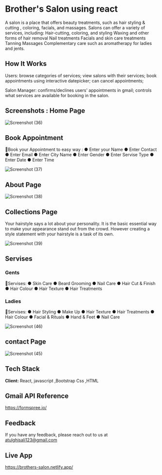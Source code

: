 # Brother's Salon using react

A salon is a place that offers beauty treatments, such as hair styling & cutting , coloring, facials, and massages. Salons can offer a variety of services, including: Hair-cutting, coloring, and styling Waxing and other forms of hair removal Nail treatments Facials and skin care treatments Tanning Massages Complementary care such as aromatherapy for ladies and jents.

## How It Works

Users:
   browse categories of services;
   view salons with their services;
   book appointments using interactive datepicker;
   can cancel appointments;
 

Salon Manager:
    confirms/declines users' appointments in gmail;
    controls what services are available for booking in the salon.


## Screenshots : Home Page

![Screenshot (36)](https://github.com/Mr-AtulGhisali07/Brothers-salon/assets/138815682/d7abe4c5-8c14-4b61-8f92-bbeb6fad1ae8)



## Book Appointment
📍Book your Appointment to easy way :
    ● Enter your Name
    ● Enter Contact
    ● Enter Email
    ● Enter City Name
    ● Enter Gender
    ● Enter Servise Type
    ● Enter Date
    ● Enter Time

![Screenshot (37)](https://github.com/Mr-AtulGhisali07/Brothers-salon/assets/138815682/e7ce2195-6e53-4548-b48a-d2c9d6b5e22a)



## About Page
 
![Screenshot (38)](https://github.com/Mr-AtulGhisali07/Brothers-salon/assets/138815682/6ff610ea-bec4-4667-a6ad-a28fd89a8c63)



## Collections Page
Your hairstyle says a lot about your personality. It is the basic  essential way to make your appearance stand out from the crowd. However creating a style statement with your hairstyle is a task of its own.

![Screenshot (39)](https://github.com/Mr-AtulGhisali07/Brothers-salon/assets/138815682/ba4cba23-965a-4c8d-9cef-f2867b2b55db)



## Servises 

### Gents
📍Servises:
    ● Skin Care
    ● Beard Grooming
    ● Nail Care
    ● Hair Cut & Finish
    ● Hair Colour
    ● Hair Texture
    ● Hair Treatments


### Ladies
📍Servises:
    ● Hair Styling
    ● Make Up
    ● Hair Texture
    ● Hair Treatments
    ● Hair Colour
    ● Facial & Rituals
    ● Hand & Feet
    ● Nail Care



![Screenshot (46)](https://github.com/Mr-AtulGhisali07/Brothers-salon/assets/138815682/4ec578b4-0f60-4e2f-82da-f092183bea0c)

## contact Page
 
![Screenshot (45)](https://github.com/Mr-AtulGhisali07/Brothers-salon/assets/138815682/0836fcbe-be49-415b-85f3-82842fcd6b55)


## Tech Stack

**Client:** React, javascript ,Bootstrap Css ,HTML


## Gmail API Reference 
https://formspree.io/


## Feedback

If you have any feedback, please reach out to us at atulghisali123@gmail.com

## Live App
https://brothers-salon.netlify.app/
